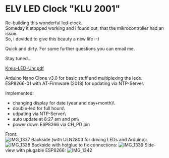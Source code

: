 # ELV LED Clock  "KLU 2001"

Re-building this wonderful led-clock. \
Someday it stopped working and i found out, that the mikrocontroller had an issue. \
So, i devided to give this beauty a new life :-) 

Quick and dirty. For some further questions you can email me.

Stay tuned...

[Kreis-LED-Uhr.pdf](https://github.com/user-attachments/files/20258449/Kreis-LED-Uhr.pdf)

Arduino Nano Clone v3.0 for basic stuff and multiplexing the leds.\
ESP8266-01 with AT-Firmware (2018) for updating via NTP-Server.

Implemented:
- changing display for date (year and day+month)\
- double-led for full hours\
- udpating via NTP-Server\
- auto update at 8:27 am and pm\
- power down ESP8266 via CH_PD pin

Front:  
![IMG_1337](https://github.com/user-attachments/assets/6c58cd1e-52a3-48fd-a524-0390be4d8d39)
Backside (with ULN2803 for driving LEDs and Arduino):
![IMG_1338](https://github.com/user-attachments/assets/4115926b-7b51-419c-8cb3-2af19db7487a)
Backside with hotglue to fix connections:
![IMG_1339](https://github.com/user-attachments/assets/a4be771d-f1f2-4b4b-9a37-6ab948207495)
Side-view with plugable ESP8266:
![IMG_1342](https://github.com/user-attachments/assets/e987ec36-ede5-4306-b3e0-9c52d8d4892f)

